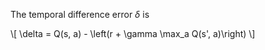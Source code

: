 The temporal difference error $\delta$ is

\\[
\delta = Q(s, a) - \left(r + \gamma \max_a Q(s', a)\right)
\\]